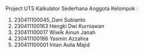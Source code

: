 Project UTS Kalkulator Sederhana
Anggota Kelompok :

1. 230411100045_Dani Subianto
2. 230411100163 Hengki Dwi Kurniawan
3. 230411100017 Wiwik Ainun Janah
4. 230411100186 Yasmin Azzahra
5. 230411100001 Intan Aulia Majid
